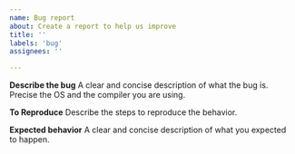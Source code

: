 ```yaml
---
name: Bug report
about: Create a report to help us improve
title: ''
labels: 'bug'
assignees: ''

---
```


**Describe the bug**
A clear and concise description of what the bug is.  
Precise the OS and the compiler you are using.  

**To Reproduce**
Describe the steps to reproduce the behavior.  

**Expected behavior**
A clear and concise description of what you expected to happen.
